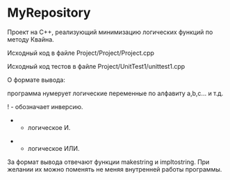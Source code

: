 # MyRepository
Проект на С++, реализующий минимизацию логических функций по методу Квайна.

Исходный код в файле Project/Project/Project.cpp

Исходный код тестов в файле Project/UnitTest1/unittest1.cpp

О формате вывода: 

программа нумерует логические переменные по алфавиту a,b,c... и т.д.

! - обозначает инверсию.

* - логическое И.

+ - логическое ИЛИ.

За формат вывода отвечают функции makestring и impltostring. При желании их можно поменять не меняя внутренней работы программы.
